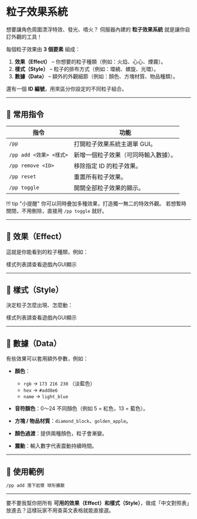 # 粒子效果系統

想要讓角色周圍漂浮特效、發光、噴火？
伺服器內建的 **粒子效果系統** 就是讓你自訂外觀的工具！

每個粒子效果由 **3 個要素** 組成：

1. **效果（Effect）** – 你想要的粒子種類（例如：火焰、心心、煙霧）。
2. **樣式（Style）** – 粒子的排布方式（例如：環繞、螺旋、光環）。
3. **數據（Data）** – 額外的外觀細節（例如：顏色、方塊材質、物品種類）。

還有一個 **ID 編號**，用來區分你設定的不同粒子組合。

---

## 📘 常用指令

| 指令                  | 功能                          |
| ------------------- | --------------------------- |
| `/pp`               | 打開粒子效果系統主選單 GUI。 |
| `/pp add <效果> <樣式>` | 新增一個粒子效果（可同時輸入數據）。          |
| `/pp remove <ID>`   | 移除指定 ID 的粒子效果。              |
| `/pp reset`         | 重置所有粒子效果。                   |
| `/pp toggle`        | 開關全部粒子效果的顯示。                   |

!!! tip "小提醒"
    你可以同時疊加多種效果，打造獨一無二的特效外觀。
    若想暫時關閉，不用刪除，直接用 `/pp toggle` 就好。

---

## 🎨 效果（Effect）

這就是你能看到的粒子種類，例如：

樣式列表請查看遊戲內GUI顯示

---

## 🔄 樣式（Style）

決定粒子怎麼出現、怎麼動：

樣式列表請查看遊戲內GUI顯示

---

## 🎨 數據（Data）

有些效果可以套用額外參數，例如：

* **顏色**：

  * `rgb` → `173 216 230` （淡藍色）
  * `hex` → `#add8e6`
  * `name` → `light_blue`
* **音符顏色**：0～24 不同顏色（例如 5 = 紅色，13 = 藍色）。
* **方塊 / 物品材質**：`diamond_block`、`golden_apple`。
* **顏色過渡**：提供兩種顏色，粒子會漸變。
* **震動**：輸入數字代表震動持續時間。

---

## 🌟 使用範例

```bash
/pp add 落下岩漿 球形擴散 
```

---

要不要我幫你把所有 **可用的效果（Effect）和樣式（Style）**，做成「中文對照表」放進去？這樣玩家不用查英文表格就能直接選。

